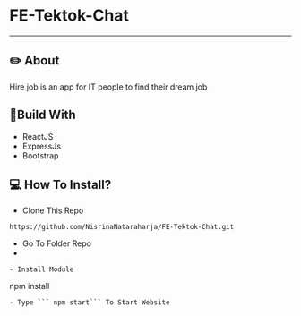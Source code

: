 # FE-Tektok-Chat
---

## ✏️ About

Hire job is an app for IT people to find their dream job


## 🔖Build With
- ReactJS
- ExpressJs
- Bootstrap

## 💻 How To Install?
- Clone This Repo
```
https://github.com/NisrinaNataraharja/FE-Tektok-Chat.git
```
- Go To Folder Repo
- 
```
- Install Module
```
npm install
```
- Type ``` npm start``` To Start Website

